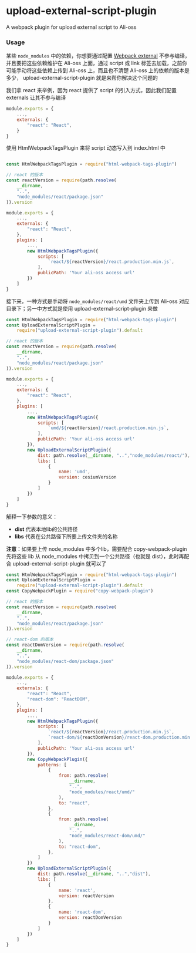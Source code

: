 # upload-external-script-plugin
A webpack plugin for upload external script to Ali-oss

### Usage

某些 `node_modules` 中的依赖，你想要通过配置 [Webpack external](https://webpack.js.org/configuration/externals/) 不参与编译，并且要把这些依赖维护在 Ali-oss 上面，通过 script 或 link 标签去加载，之前你可能手动将这些依赖上传到 Ali-oss 上，而且也不清楚 Ali-oss 上的依赖的版本是多少， upload-external-script-plugin 就是来帮你解决这个问题的

我们拿 react 来举例，因为 react 提供了 script 的引入方式，因此我们配置 externals 让其不参与编译

```js
module.exports = {
    ...,
    externals: {
        "react": "React",
    }
}
```

使用 HtmlWebpackTagsPlugin 来将 script 动态写入到 index.html 中

```js

const HtmlWebpackTagsPlugin = require("html-webpack-tags-plugin")

// react 的版本
const reactVersion = require(path.resolve(
	__dirname,
	"..",
	"node_modules/react/package.json"
)).version

module.exports = {
    ...,
    externals: {
        "react": "React",
    },
    plugins: [
        ...,
        new HtmlWebpackTagsPlugin({
            scripts: [
                `react/${reactVersion}/react.production.min.js`,
            ],
            publicPath: 'Your ali-oss access url'
        })
    ]
}
```

接下来，一种方式是手动将 `node_modules/react/umd` 文件夹上传到 Ali-oss 对应目录下；另一中方式就是使用 upload-external-script-plugin 来做

```js
const HtmlWebpackTagsPlugin = require("html-webpack-tags-plugin")
const UploadExternalScriptPlugin =
	require("upload-external-script-plugin").default

// react 的版本
const reactVersion = require(path.resolve(
	__dirname,
	"..",
	"node_modules/react/package.json"
)).version

module.exports = {
    ...,
    externals: {
        "react": "React",
    },
    plugins: [
        ...,
        new HtmlWebpackTagsPlugin({
            scripts: [
                `umd/${reactVersion}/react.production.min.js`,
            ],
            publicPath: 'Your ali-oss access url'
        }),
        new UploadExternalScriptPlugin({
            dist: path.resolve(__dirname, "..","node_modules/react/"),
            libs: [
                {
                    name: 'umd',
                    version: cesiumVersion
                }
            ]
        })
    ]
}
```

解释一下参数的意义：
* **dist** 代表本地lib的公共路径
* **libs** 代表在公共路径下所要上传文件夹的名称

**注意**：如果要上传 node_modules 中多个lib，需要配合 copy-webpack-plugin 先将这些 lib 从 node_modules 中拷贝到一个公共路径（也就是 dist），此时再配合 upload-external-script-plugin 就可以了

```js
const HtmlWebpackTagsPlugin = require("html-webpack-tags-plugin")
const UploadExternalScriptPlugin =
	require("upload-external-script-plugin").default
const CopyWebpackPlugin = require("copy-webpack-plugin")

// react 的版本
const reactVersion = require(path.resolve(
	__dirname,
	"..",
	"node_modules/react/package.json"
)).version

// react-dom 的版本
const reactDomVersion = require(path.resolve(
	__dirname,
	"..",
	"node_modules/react-dom/package.json"
)).version

module.exports = {
    ...,
    externals: {
        "react": "React",
        "react-dom": "ReactDOM",
    },
    plugins: [
        ...,
        new HtmlWebpackTagsPlugin({
            scripts: [
                `react/${reactVersion}/react.production.min.js`,
                `react-dom/${reactDomVersion}/react-dom.production.min.js`,
            ],
            publicPath: 'Your ali-oss access url'
        }),
        new CopyWebpackPlugin({
            patterns: [
				{
					from: path.resolve(
						__dirname,
						"..",
						"node_modules/react/umd/"
					),
					to: "react",
				},
                {
					from: path.resolve(
						__dirname,
						"..",
						"node_modules/react-dom/umd/"
					),
					to: "react-dom",
				},
            ]
        })
        new UploadExternalScriptPlugin({
            dist: path.resolve(__dirname, "..","dist"),
            libs: [
                {
                    name: 'react',
                    version: reactVersion
                },
                {
                    name: 'react-dom',
                    version: reactDomVersion
                }
            ]
        })
    ]
}
```